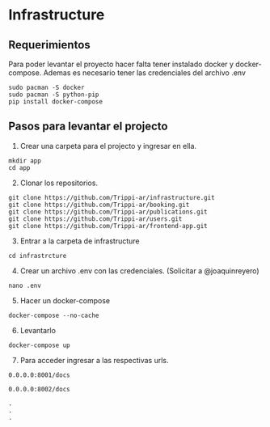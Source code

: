 # Infrastructure

## Requerimientos

Para poder levantar el proyecto hacer falta tener instalado docker y docker-compose. Ademas es necesario tener las credenciales del archivo .env

```
sudo pacman -S docker
sudo pacman -S python-pip
pip install docker-compose

```
## Pasos para levantar el projecto


1. Crear una carpeta para el projecto y ingresar en ella.
```
mkdir app
cd app
```

2. Clonar los repositorios.  
```
git clone https://github.com/Trippi-ar/infrastructure.git
git clone https://github.com/Trippi-ar/booking.git
git clone https://github.com/Trippi-ar/publications.git
git clone https://github.com/Trippi-ar/users.git
git clone https://github.com/Trippi-ar/frontend-app.git
```  

3. Entrar a la carpeta de infrastructure
``` 
cd infrastrcture  
```  

4. Crear un archivo .env con las credenciales. (Solicitar a @joaquinreyero)

```
nano .env
```

5. Hacer un docker-compose
```
docker-compose --no-cache
```

6. Levantarlo
```
docker-compose up 
```  

7. Para acceder ingresar a las respectivas urls.

```
0.0.0.0:8001/docs

0.0.0.0:8002/docs

.
.
.

```